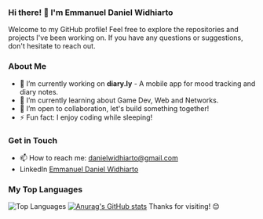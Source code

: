 ### Hi there! 👋 I'm Emmanuel Daniel Widhiarto

Welcome to my GitHub profile! Feel free to explore the repositories and projects I've been working on. If you have any questions or suggestions, don't hesitate to reach out.

### About Me

- 🔭 I’m currently working on **diary.ly** - A mobile app for mood tracking and diary notes.
- 🌱 I’m currently learning about Game Dev, Web and Networks.
- 👯 I’m open to collaboration, let's build something together!
- ⚡ Fun fact: I enjoy coding while sleeping!

### Get in Touch

- 📫 How to reach me: danielwidhiarto@gmail.com
- LinkedIn [Emmanuel Daniel Widhiarto](https://www.linkedin.com/in/danielwidhiarto/)

### My Top Languages

![Top Languages](https://github-readme-stats.vercel.app/api/top-langs/?username=danielwidhiarto&layout=compact)
[![Anurag's GitHub stats](https://github-readme-stats.vercel.app/api?username=danielwidhiarto)](https://github.com/anuraghazra/github-readme-stats)
Thanks for visiting! 😊
